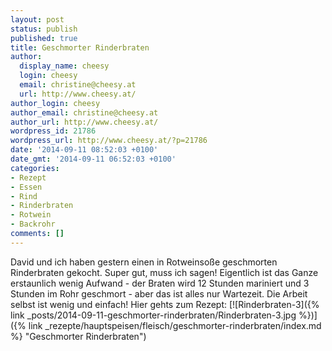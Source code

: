 ```yaml
---
layout: post
status: publish
published: true
title: Geschmorter Rinderbraten
author:
  display_name: cheesy
  login: cheesy
  email: christine@cheesy.at
  url: http://www.cheesy.at/
author_login: cheesy
author_email: christine@cheesy.at
author_url: http://www.cheesy.at/
wordpress_id: 21786
wordpress_url: http://www.cheesy.at/?p=21786
date: '2014-09-11 08:52:03 +0100'
date_gmt: '2014-09-11 06:52:03 +0100'
categories:
- Rezept
- Essen
- Rind
- Rinderbraten
- Rotwein
- Backrohr
comments: []
---
```

David und ich haben gestern einen in Rotweinsoße geschmorten Rinderbraten gekocht. Super gut, muss ich sagen! Eigentlich ist das Ganze erstaunlich wenig Aufwand - der Braten wird 12 Stunden mariniert und 3 Stunden im Rohr geschmort - aber das ist alles nur Wartezeit. Die Arbeit selbst ist wenig und einfach!
Hier gehts zum Rezept:
[![Rinderbraten-3]({% link _posts/2014-09-11-geschmorter-rinderbraten/Rinderbraten-3.jpg %})]({% link _rezepte/hauptspeisen/fleisch/geschmorter-rinderbraten/index.md %} "Geschmorter Rinderbraten")
